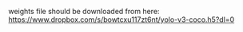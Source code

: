 
weights file should be downloaded from here:
https://www.dropbox.com/s/bowtcxu117zt6nt/yolo-v3-coco.h5?dl=0
